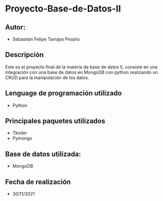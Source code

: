 # Proyecto-Base-de-Datos-II

## Autor:
- Sebastián Felipe Tamayo Proaño

## Descripción

Este es el proyecto final de la materia de base de datos II, consiste en una integración con una base de datos en MongoDB con python realizando un CRUD para la manipulación de los datos.

## Lenguage de programación utilizado
- Python

## Principales paquetes utilizados
- Tkinter
- Pymongo

## Base de datos utilizada:
- MongoDB

## Fecha de realización
- 30/11/2021
